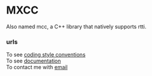 # MXCC
Also named mcc, a C++ library that natively supports rtti.  

### urls  
To see [coding style conventions](./orther/code_style.md)  
To see [documentation](./doc/doc_index.md)  
To contact me with [email](muxxum65536@gmail.com)  
